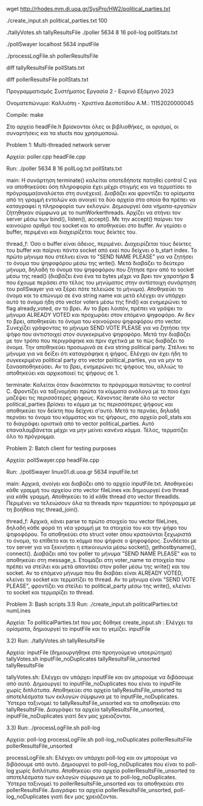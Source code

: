 wget http://rhodes.mm.di.uoa.gr/SysPro/HW2/political_parties.txt

./create_input.sh political_parties.txt 100

./tallyVotes.sh tallyResultsFile
./poller 5634 8 16 poll-log pollStats.txt

./pollSwayer localhost 5634 inputFile

./processLogFile.sh pollerResultsFile

diff tallyResultsFile pollStats.txt

diff pollerResultsFile pollStats.txt












Προγραμματισμός Συστήματος
Εργασία 2 - Εαρινό Εξάμηνο 2023

Ονοματεπώνυμο: Καλλιόπη - Χριστίνα Δεσποτίδου
Α.Μ.: 11152020000045


Compile:
            make


Στο αρχείο headFile.h βρίσκονται όλες οι βιβλιοθήκες, οι ορισμοί, οι συναρτήσεις και τα stucts που χρησιμοποιώ.

Problem 1: Multi-threaded network server

Αρχεία:
poller.cpp
headFile.cpp

Run:
        ./poller 5634 8 16 pollLog.txt pollStats.txt

main: H συνάρτηση terminate() καλείται οποτεδήποτε πατηθεί control C για να αποθηκεύσει όση πληροφορία έχει μέχρι στιγμής και να τερματίσει το πρόγραμμα(αναλύεται στη συνέχεια).
Διαβάζει και φροντίζει τα ορίσματα από τη γραμμή εντολών και ανοιγεί τα δύο αρχεία στα οποία θα πρέπει να καταγραφεί η πληροφορία των εκλογών.
Δημιουργεί όσα νήματα-εργατών ζήτηθηκαν σύμφωνα με το numWorkerthreads.
Αρχίζει να στήνει τον server μέσω των bind(), listen(), accept().
Με την accept() παίρνει τον καινούριο αριθμό του socket και το αποθηκεύει στο buffer.
Αν γεμίσει ο buffer, περιμένει και διαχειρίζεται τους δείκτες του.

thread_f: Όσο ο buffer είναι άδειος, περιμένει. Διαχειρίζεται τους δείκτες του buffer και παίρνει πάντα socket από εκεί που δείχνει ο b_start index.
To πρώτο μήνυμα που στέλνει είναι το "SEND NAME PLEASE" για να ζητήσει το όνομα του ψηφοφόρου μέσω της write().
Μετά διαβάζει το δεύτερο μήνυμα, δηλαδή το όνομα του ψηφοφόρου που ζήτησε πριν από το socket μέσω της read() (διαβάζει ένα ένα τα bytes μέχρι να βρει τον χαρατήρα $ που έχουμε περάσει στο τέλος του μηνύματος στην αντίστοιχη συνάρτηση του pollSwayer για να ξέρει πότε τελειώσε το μήνυμα).
Αποθηκεύει το όνομα και το επώνυμο σε ένα string name και μετά ελέγχει αν υπάρχει αυτό το όνομα ήδη στο vector voters μέσω της find() και ενημερώνει το flag already_voted, αν το βρει.
Αν το βρει λοιπόν, πρέπει να γράψει το μήνυμα ALREADY VOTED και προχωράει στον επόμενο ψηφοφόρο.
Αν δεν το βρει, αποθηκεύει το όνομα του καινούριου ψηφοφόρου στο vector.
Συνεχίζει γράφoντας το μήνυμα SEND VOTE PLEASE για να ζητήσει την ψήφο που αντιστοιχεί στον συγκεκριμένο ψηφοφόρο.
Μετά την διαβάζει με τον τρόπο που περιγράφηκε και πριν σχετικά με το πώς διαβάζει το όνομα.
Την αποθηκεύει προσωρινά σε ένα string political party.
Στέλνει το μήνυμα για να δείξει ότι καταγράφηκε η ψήφος.
Ελέγχει αν έχει ήδη το συγκεκριμένο political party στο vector political_parties, για να μην το ξανααποθηκεύσει. Αν το βρει, ενημερώνει τις ψήφους του, αλλιώς το αποθηκεύει και αρχικοποιεί τις ψήφους σε 1.

terminate: Καλείται όταν διακόπτεται το πρόγραμμα πατώντας το control C.
Φροντίζει να ταξινομήσει πρώτα τα κόμματα ανάλογα με το ποιο έχει μαζέψει τις περισσότερες ψήφους.
Κάνοντας iterate όλο το vector political_parties βρίσκει το κόμμα με τις περισσότερες ψήφους και αποθηκεύει τον δείκτη που δείχνει σ'αυτό. Μετά το περνάει, δηλαδή περνάει το όνομα του κόμματος και τις ψήφους, στο αρχείο poll_stats και το διαγράφει οριστικά από το vector political_parties. Αυτό επαναλαμβάνεται μέχρι να μην μείνει κανένα κόμμα.
Τέλος, τερματίζει όλο το πρόγραμμα.


Problem 2: Batch client for testing purposes 

Αρχεία:
pollSwayer.cpp
headFile.cpp

Run:
        ./pollSwayer linux01.di.uoa.gr 5634 inputFile.txt


main: Αρχικά, ανοίγει και διαβάζει από το αρχείο inputFile.txt.
Αποθηκεύει κάθε γραμμή του αρχείου στο vector fileLines και δημιουργεί ένα thread για κάθε γραμμή. Αποθηκεύει το id κάθε thread στο vector threadIds.
Περιμένει να τελειώσουν όλα τα threads πριν τερματίσει το πρόγραμμα με τη βοήθεια της thread_join().

thread_f: Αρχικά, κάνει parse το πρώτο στοιχείο του vector fileLines, δηλαδή κάθε φορά τη νέα γραμμή με τα στοιχεία του και την ψήφο του ψηφοφόρου. Τα αποθηκεύει στο struct voter όπου κρατούνται ξεχωριστά το όνομα, το επίθετο και το κόμμα που ψήφισε ο ψηφοφόρος.
Συνδέεται με τον server για να ξεκινήσει η επικοινωνία μέσω socket(), gethostbyname(), connect().
Διαβάζει από τον poller το μήνυμα "SEND NAME PLEASE" και το αποθηκεύει στη  message_s.
Ετοιμάζει στη voter_name τα στοιχεία που πρέπει να στείλει και μετά απαντάει στον poller μέσω της write() και του socket.
Αν το επόμενο μήνυμα που θα διαβάει είναι ALREADY VOTED, κλείνει το socket και τερματίζει το thread.
Αν το μήνυμα είναι "SEND VOTE PLEASE", φροντίζει να στείλει το political_party μέσω της write(), κλείνει το socket και τερμαρίζει το thread.

                                                                                    
Problem 3: Bash scripts 
3.1)
Run:
        ./create_input.sh politicalParties.txt numLines

Αρχεία:
Το politicalParties.txt που μας δόθηκε
create_input.sh : Ελέγχει τα ορίσματα, δημιουργεί το inputFile και το γεμίζει.
inputFile

3.2)
Run:
        ./tallyVotes.sh tallyResultsFile

Αρχεία:
inputFile (δημιουργήθηκε στο προηγούμενο υποερώτημα)
tallyVotes.sh
inputFile_noDuplicates
tallyResultsFile_unsorted
tallyResultsFile

tallyVotes.sh: Ελέγχει αν υπάρχει inputFile και αν μπορούμε να διβάσουμε από αυτό.
Δημιουργεί το inputFile_noDuplicates που είναι το inputFile χωρίς διπλότυπα.
Αποθηκεύει στο αρχείο tallyResultsFile_unsorted τα αποτελέσματα των εκλογών σύμφωνα με το inputFile_noDuplicates.
Ύστερα ταξινομεί το tallyResultsFile_unsorted και τα αποθηκεύει στο tallyResultsFile.
Διαγράφει τα αρχεία tallyResultsFile_unsorted, inputFile_noDuplicates γιατί δεν μας χρειάζονται.


3.3)
Run:
        ./processLogFile.sh poll-log

Αρχεία:
poll-log 
processLogFile.sh
poll-log_noDuplicates
pollerResultsFile 
pollerResultsFile_unsorted

processLogFile.sh: Ελέγχει αν υπάρχει poll-log και αν μπορούμε να διβάσουμε από αυτό.
Δημιουργεί το poll-log_noDuplicates που είναι το poll-log χωρίς διπλότυπα.
Αποθηκεύει στο αρχείο pollerResultsFile_unsorted τα αποτελέσματα των εκλογών σύμφωνα με το poll-log_noDuplicates.
Ύστερα ταξινομεί το pollerResultsFile_unsorted και τα αποθηκεύει στο pollerResultsFile.
Διαγράφει τα αρχεία pollerResultsFile_unsorted, poll-log_noDuplicates γιατί δεν μας χρειάζονται.